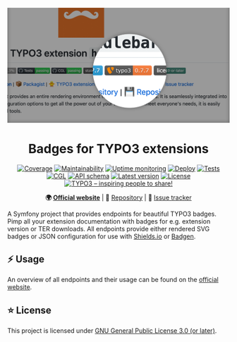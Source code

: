 <div align="center">

![Logo](assets/img/header.png)

# Badges for TYPO3 extensions

[![Coverage](https://codecov.io/gh/eliashaeussler/typo3-badges/branch/main/graph/badge.svg?token=YIPIE5IZX3)](https://codecov.io/gh/eliashaeussler/typo3-badges)
[![Maintainability](https://api.codeclimate.com/v1/badges/47c15aa6c889330c5913/maintainability)](https://codeclimate.com/github/eliashaeussler/typo3-badges/maintainability)
[![Uptime monitoring](https://betteruptime.com/status-badges/v1/monitor/bxsw.svg)](https://up.eliash.de/)
[![Deploy](https://github.com/eliashaeussler/typo3-badges/actions/workflows/deploy.yaml/badge.svg)](https://github.com/eliashaeussler/typo3-badges/actions/workflows/deploy.yaml)
[![Tests](https://github.com/eliashaeussler/typo3-badges/actions/workflows/tests.yaml/badge.svg)](https://github.com/eliashaeussler/typo3-badges/actions/workflows/tests.yaml)
[![CGL](https://github.com/eliashaeussler/typo3-badges/actions/workflows/cgl.yaml/badge.svg)](https://github.com/eliashaeussler/typo3-badges/actions/workflows/cgl.yaml)
[![API schema](https://github.com/eliashaeussler/typo3-badges/actions/workflows/schema.yaml/badge.svg)](https://github.com/eliashaeussler/typo3-badges/actions/workflows/schema.yaml)
[![Latest version](https://img.shields.io/github/v/release/eliashaeussler/typo3-badges)](https://github.com/eliashaeussler/typo3-badges/releases/latest)
[![License](https://img.shields.io/github/license/eliashaeussler/typo3-badges)](LICENSE)
[![TYPO3 – inspiring people to share!](https://typo3-badges.dev/badge/typo3/shields.svg)](https://typo3-badges.dev)

**:earth_africa:&nbsp;[Official website](https://typo3-badges.dev)** |
:floppy_disk:&nbsp;[Repository](https://github.com/eliashaeussler/typo3-badges) |
:bug:&nbsp;[Issue tracker](https://github.com/eliashaeussler/typo3-badges/issues)

</div>

A Symfony project that provides endpoints for beautiful TYPO3 badges. Pimp all your
extension documentation with badges for e.g. extension version or TER downloads. All
endpoints provide either rendered SVG badges or JSON configuration for use with
[Shields.io](https://shields.io/endpoint) or [Badgen](https://badgen.net/https).

## :zap: Usage

An overview of all endpoints and their usage can be found on the
[official website](https://typo3-badges.dev).

## :star: License

This project is licensed under [GNU General Public License 3.0 (or later)](LICENSE).

